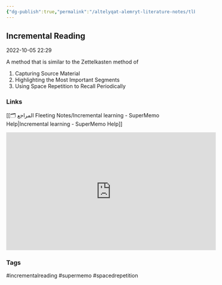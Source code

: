 ```yaml
---
{"dg-publish":true,"permalink":"/altelyqat-alemryt-literature-notes/tlb-alelm-knowledge/incremental-reading/"}
---
```


## Incremental Reading

2022-10-05 22:29

A method that is similar to the Zettelkasten method of
1) Capturing Source Material
2) Highlighting the Most Important Segments
3) Using Space Repetition to Recall Periodically

### Links
[[🗂️ المراجع Fleeting Notes/Incremental learning - SuperMemo Help\|Incremental learning - SuperMemo Help]]

<iframe width="560" height="315" src="https://www.youtube.com/embed/oNCLLNZEtz0" title="YouTube video player" frameborder="0" allow="accelerometer; autoplay; clipboard-write; encrypted-media; gyroscope; picture-in-picture" allowfullscreen></iframe>


### Tags
#incrementalreading #supermemo #spacedrepetition

